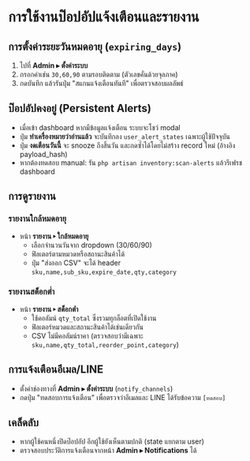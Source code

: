 # การใช้งานป๊อปอัปแจ้งเตือนและรายงาน

## การตั้งค่าระยะวันหมดอายุ (`expiring_days`)
1. ไปที่ **Admin ▸ ตั้งค่าระบบ**
2. กรอกค่าเช่น `30,60,90` ตามรอบติดตาม (ตัวเลขคั่นด้วยจุลภาค)
3. กดบันทึก แล้วรันปุ่ม "สแกนแจ้งเตือนทันที" เพื่อตรวจสอบผลลัพธ์

## ป๊อปอัปคงอยู่ (Persistent Alerts)
- เมื่อเข้า dashboard หากมีข้อมูลแจ้งเตือน ระบบจะโชว์ modal
- ปุ่ม **ทำเครื่องหมายว่าอ่านแล้ว** จะบันทึกลง `user_alert_states` เฉพาะผู้ใช้ปัจจุบัน
- ปุ่ม **งดเตือนวันนี้** จะ snooze ถึงสิ้นวัน และกดซ้ำได้โดยไม่สร้าง record ใหม่ (อ้างอิง payload_hash)
- หากต้องทดสอบ manual: รัน `php artisan inventory:scan-alerts` แล้วรีเฟรช dashboard

## การดูรายงาน
### รายงานใกล้หมดอายุ
- หน้า **รายงาน ▸ ใกล้หมดอายุ**
  - เลือกจำนวนวันจาก dropdown (30/60/90)
  - ฟิลเตอร์ตามหมวดหรือสถานะสินค้าได้
  - ปุ่ม "ส่งออก CSV" จะได้ header `sku,name,sub_sku,expire_date,qty,category`

### รายงานสต็อกต่ำ
- หน้า **รายงาน ▸ สต็อกต่ำ**
  - ใช้คอลัมน์ `qty_total` ซึ่งรวมทุกล็อตที่เปิดใช้งาน
  - ฟิลเตอร์หมวดและสถานะสินค้าได้เช่นเดียวกัน
  - CSV ไม่มีคอลัมน์ราคา (ตรวจสอบว่ามีเฉพาะ `sku,name,qty_total,reorder_point,category`)

## การแจ้งเตือนอีเมล/LINE
- ตั้งค่าช่องทางที่ **Admin ▸ ตั้งค่าระบบ** (`notify_channels`)
- กดปุ่ม "ทดสอบการแจ้งเตือน" เพื่อตรวจว่าอีเมลและ LINE ได้รับข้อความ `[ทดสอบ]`

## เคล็ดลับ
- หากผู้ใช้คนหนึ่งปิดป๊อปอัป อีกผู้ใช้ยังเห็นตามปกติ (state แยกตาม user)
- ตรวจสอบประวัติการแจ้งเตือนจากหน้า **Admin ▸ Notifications** ได้

